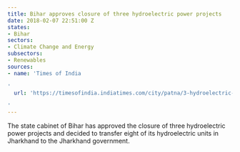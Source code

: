 ```yaml
---
title: Bihar approves closure of three hydroelectric power projects
date: 2018-02-07 22:51:00 Z
states:
- Bihar
sectors:
- Climate Change and Energy
subsectors:
- Renewables
sources:
- name: 'Times of India

'
  url: 'https://timesofindia.indiatimes.com/city/patna/3-hydroelectric-projects-closed-eight-transferred-to-jharkhand/articleshow/62714324.cms

'
---
```


The state cabinet of Bihar has approved the closure of three hydroelectric power projects and decided to transfer eight of its hydroelectric units in Jharkhand to the Jharkhand government. 
